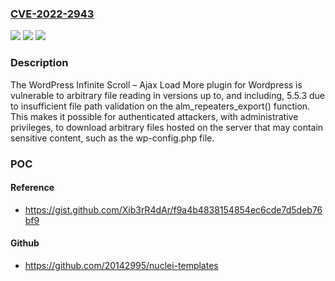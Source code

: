 ### [CVE-2022-2943](https://cve.mitre.org/cgi-bin/cvename.cgi?name=CVE-2022-2943)
![](https://img.shields.io/static/v1?label=Product&message=WordPress%20Infinite%20Scroll%20%E2%80%93%20Ajax%20Load%20More&color=blue)
![](https://img.shields.io/static/v1?label=Version&message=*%3C%3D%205.5.3%20&color=brighgreen)
![](https://img.shields.io/static/v1?label=Vulnerability&message=CWE-22%20Improper%20Limitation%20of%20a%20Pathname%20to%20a%20Restricted%20Directory%20('Path%20Traversal')&color=brighgreen)

### Description

The WordPress Infinite Scroll – Ajax Load More plugin for Wordpress is vulnerable to arbitrary file reading in versions up to, and including, 5.5.3 due to insufficient file path validation on the alm_repeaters_export() function. This makes it possible for authenticated attackers, with administrative privileges, to download arbitrary files hosted on the server that may contain sensitive content, such as the wp-config.php file.

### POC

#### Reference
- https://gist.github.com/Xib3rR4dAr/f9a4b4838154854ec6cde7d5deb76bf9

#### Github
- https://github.com/20142995/nuclei-templates

